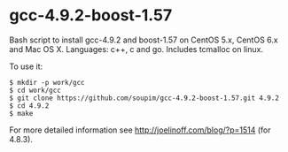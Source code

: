 gcc-4.9.2-boost-1.57
====================

  Bash script to install gcc-4.9.2 and boost-1.57 on CentOS 5.x, CentOS 6.x and Mac OS X. Languages: c++, c and go. Includes tcmalloc on linux.
  
  To use it:

    $ mkdir -p work/gcc
    $ cd work/gcc
    $ git clone https://github.com/soupim/gcc-4.9.2-boost-1.57.git 4.9.2
    $ cd 4.9.2
    $ make

  For more detailed information see http://joelinoff.com/blog/?p=1514 (for 4.8.3).
